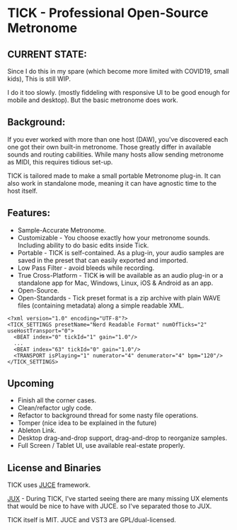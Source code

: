TICK - Professional Open-Source Metronome
=========================================

CURRENT STATE:
--------------
Since I do this in my spare (which become more limited with COVID19, small kids), This is still WIP.

I do it too slowly. (mostly fiddeling with responsive UI to be good enough for mobile and desktop).
But the basic metronome does work.


Background:
-----------
If you ever worked with more than one host (DAW), you've discovered each one got their own built-in metronome.
Those greatly differ in available sounds and routing cabilities.
While many hosts allow sending metronome as MIDI, this requires tidious set-up.

TICK is tailored made to make a small portable Metronome plug-in.
It can also work in standalone mode, meaning it can have agnostic time to the host itself.


Features:
---------
- Sample-Accurate Metronome.
- Customizable - You choose exactly how your metronome sounds. Including ability to do basic edits inside Tick.
- Portable - TICK is self-contained. As a plug-in, your audio samples are saved in the preset that can easily exported and imported.
- Low Pass Filter - avoid bleeds while recording.
- True Cross-Platform - TICK ~~is~~ will be available as an audio plug-in or a standalone app for Mac, Windows, Linux, iOS & Android as an app.
- Open-Source.
- Open-Standards - Tick preset format is a zip archive with plain WAVE files (containing metadata) along a simple readable XML.

```
<?xml version="1.0" encoding="UTF-8"?>
<TICK_SETTINGS presetName="Nerd Readable Format" numOfTicks="2" useHostTransport="0">
  <BEAT index="0" tickId="1" gain="1.0"/>
  ...
  <BEAT index="63" tickId="0" gain="1.0"/>
  <TRANSPORT isPlaying="1" numerator="4" denumerator="4" bpm="120"/>
</TICK_SETTINGS>
```


Upcoming
--------
- Finish all the corner cases.
- Clean/refactor ugly code.
- Refactor to background thread for some nasty file operations.
- Tomper (nice idea to be explained in the future)
- Ableton Link.
- Desktop drag-and-drop support, drag-and-drop to reorganize samples.
- Full Screen / Tablet UI, use available real-estate properly.


License and Binaries
--------------------
TICK uses [JUCE](https://www.juce.com) framework.

[JUX](https://github.com/talaviram/jux) -
During TICK, I've started seeing there are many missing UX elements that would be nice to have with JUCE. so I've separated those to JUX.

TICK itself is MIT.
JUCE and VST3 are GPL/dual-licensed.
